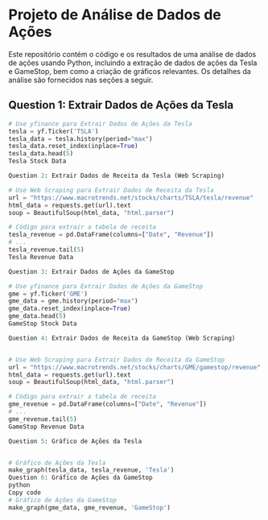 # Projeto de Análise de Dados de Ações

Este repositório contém o código e os resultados de uma análise de dados de ações usando Python, incluindo a extração de dados de ações da Tesla e GameStop, bem como a criação de gráficos relevantes. Os detalhes da análise são fornecidos nas seções a seguir.

## Question 1: Extrair Dados de Ações da Tesla

```python
# Use yfinance para Extrair Dados de Ações da Tesla
tesla = yf.Ticker('TSLA')
tesla_data = tesla.history(period="max")
tesla_data.reset_index(inplace=True)
tesla_data.head(5)
Tesla Stock Data

Question 2: Extrair Dados de Receita da Tesla (Web Scraping)

# Use Web Scraping para Extrair Dados de Receita da Tesla
url = "https://www.macrotrends.net/stocks/charts/TSLA/tesla/revenue"
html_data = requests.get(url).text
soup = BeautifulSoup(html_data, "html.parser")

# Código para extrair a tabela de receita
tesla_revenue = pd.DataFrame(columns=["Date", "Revenue"])
# ...
tesla_revenue.tail(5)
Tesla Revenue Data

Question 3: Extrair Dados de Ações da GameStop

# Use yfinance para Extrair Dados de Ações da GameStop
gme = yf.Ticker('GME')
gme_data = gme.history(period="max")
gme_data.reset_index(inplace=True)
gme_data.head(5)
GameStop Stock Data

Question 4: Extrair Dados de Receita da GameStop (Web Scraping)


# Use Web Scraping para Extrair Dados de Receita da GameStop
url = "https://www.macrotrends.net/stocks/charts/GME/gamestop/revenue"
html_data = requests.get(url).text
soup = BeautifulSoup(html_data, "html.parser")

# Código para extrair a tabela de receita
gme_revenue = pd.DataFrame(columns=["Date", "Revenue"])
# ...
gme_revenue.tail(5)
GameStop Revenue Data

Question 5: Gráfico de Ações da Tesla


# Gráfico de Ações da Tesla
make_graph(tesla_data, tesla_revenue, 'Tesla')
Question 6: Gráfico de Ações da GameStop
python
Copy code
# Gráfico de Ações da GameStop
make_graph(gme_data, gme_revenue, 'GameStop')






